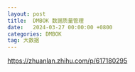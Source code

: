```yaml
---
layout: post
title:  DMBOK 数据质量管理
date:   2024-03-27 00:00:00 +0800
categories: DMBOK
tag: 大数据
---
```




https://zhuanlan.zhihu.com/p/617180295

